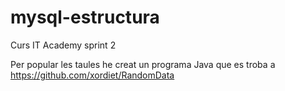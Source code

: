 # mysql-estructura
 Curs IT Academy sprint 2
 
 Per popular les taules he creat un programa Java que es troba a https://github.com/xordiet/RandomData
